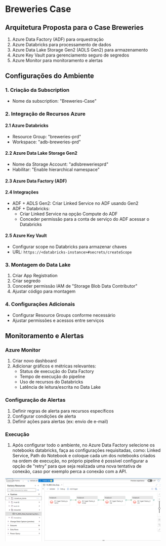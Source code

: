 # Breweries Case

## Arquitetura Proposta para o Case Breweries

1. Azure Data Factory (ADF) para orquestração
2. Azure Databricks para processamento de dados
3. Azure Data Lake Storage Gen2 (ADLS Gen2) para armazenamento
4. Azure Key Vault para gerenciamento seguro de segredos
5. Azure Monitor para monitoramento e alertas

## Configurações do Ambiente

### 1. Criação da Subscription
- Nome da subscription: "Breweries-Case"

### 2. Integração de Recursos Azure

#### 2.1 Azure Databricks
- Resource Group: "breweries-prd"
- Workspace: "adb-breweries-prd"

#### 2.2 Azure Data Lake Storage Gen2
- Nome da Storage Account: "adlsbreweriesprd"
- Habilitar: "Enable hierarchical namespace"

#### 2.3 Azure Data Factory (ADF)

#### 2.4 Integrações
- ADF + ADLS Gen2: Criar Linked Service no ADF usando Gen2
- ADF + Databricks: 
  - Criar Linked Service na opção Compute do ADF
  - Conceder permissão para a conta de serviço do ADF acessar o Databricks

#### 2.5 Azure Key Vault
- Configurar scope no Databricks para armazenar chaves
- URL: `https://<databricks-instance>#secrets/createScope`

### 3. Montagem do Data Lake
1. Criar App Registration
2. Criar segredo
3. Conceder permissão IAM de "Storage Blob Data Contributor"
4. Ajustar código para montagem

### 4. Configurações Adicionais
- Configurar Resource Groups conforme necessário
- Ajustar permissões e acessos entre serviços

## Monitoramento e Alertas

### Azure Monitor
1. Criar novo dashboard
2. Adicionar gráficos e métricas relevantes:
   - Status de execução do Data Factory
   - Tempo de execução do pipeline
   - Uso de recursos do Databricks
   - Latência de leitura/escrita no Data Lake

### Configuração de Alertas
1. Definir regras de alerta para recursos específicos
2. Configurar condições de alerta
3. Definir ações para alertas (ex: envio de e-mail)


### Execução

1. Após configurar todo o ambiente, no Azure Data Factory selecione os notebooks databricks, faça as configurações requisitadas, como: Linked Service, Path do Notebook e coloque cada um dos notebooks criados na ordem de execução, no próprio pipeline é possível configurar a opção de "retry" para que seja realizada uma nova tentativa de conexão, caso por exemplo perca a conexão com a API.


![Texto Alternativo](https://github.com/rafaelpds/breweries/blob/main/imagem/pipeline.png)



